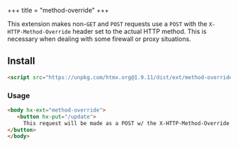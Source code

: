 +++
title = "method-override"
+++

This extension makes non-`GET` and `POST` requests use a `POST` with the `X-HTTP-Method-Override` header set to the
actual HTTP method.  This is necessary when dealing with some firewall or proxy situations.

## Install

```html
<script src="https://unpkg.com/htmx.org@1.9.11/dist/ext/method-override.js"></script>
```

### Usage

```html
<body hx-ext="method-override">
   <button hx-put="/update">
     This request will be made as a POST w/ the X-HTTP-Method-Override Header Set
</button>
</body>
```
